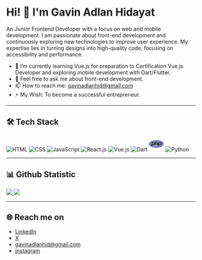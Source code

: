 # Hi! 👋 I'm Gavin Adlan Hidayat

An Junior Frontend Developer with a focus on web and mobile development. I am passionate about front-end development and continuously exploring new technologies to improve user experience. My expertise lies in turning designs into high-quality code, focusing on accessibility and performance.

- 🌱 I’m currently learning Vue.js for preparation to Certification Vue.js Developer and exploring mobile development with Dart/Flutter.
- 💬 Feel free to ask me about front-end development.
- 📫 How to reach me: gavinadlanhid@gmail.com
- ⚡ My Wish: To become a successful entrepreneur.

---

## 🛠️ Tech Stack

<div>
  <img src="https://upload.wikimedia.org/wikipedia/commons/6/61/HTML5_logo_and_wordmark.svg" title="HTML" alt="HTML" width="40" height="40"/>
  <img src="https://upload.wikimedia.org/wikipedia/commons/d/d5/CSS3_logo_and_wordmark.svg" title="CSS" alt="CSS" width="40" height="40"/>
  <img src="https://upload.wikimedia.org/wikipedia/commons/9/99/Unofficial_JavaScript_logo_2.svg" title="JavaScript" alt="JavaScript" width="40" height="40"/>
  <img src="https://cdn.iconscout.com/icon/free/png-128/react-3-1175109.png" title="React.js" alt="React.js" width="40" height="40"/>
  <img src="https://v2.vuejs.org/images/logo.svg" title="Vue.js" alt="Vue.js" width="40" height="40"/>
  <img src="https://upload.wikimedia.org/wikipedia/commons/7/7e/Dart-logo.png" title="Dart" alt="Dart" width="40" height="40"/>
  <img src="https://raw.githubusercontent.com/github/explore/80688e429a7d4ef2fca1e82350fe8e3517d3494d/topics/php/php.png" title="PHP" alt="PHP" width="40" height="40"/>
  <img src="https://upload.wikimedia.org/wikipedia/commons/c/c3/Python-logo-notext.svg" title="Python" alt="Python" width="40" height="40"/>
</div>

---

## 📊 Github Statistic
<p align="left">
  <a href="https://github.com/gavinadlan">
    <img height="180em" src="https://github-readme-stats-eight-theta.vercel.app/api?username=gavinadlan&show_icons=true&theme=algolia&include_all_commits=true&count_private=true"/>
    <img height="180em" src="https://github-readme-stats-eight-theta.vercel.app/api/top-langs/?username=gavinadlan&layout=compact&langs_count=8&theme=algolia"/>
  </a>
</p>



---

## 🌐 Reach me on
- <a href="www.linkedin.com/in/gavinadlan/">LinkedIn</a>
- <a href="https://x.com/gavin_adlan">X</a>
- gavinadlanhid@gmail.com
- <a href="https://www.instagram.com/gavin_adlan">Instagram</a>


